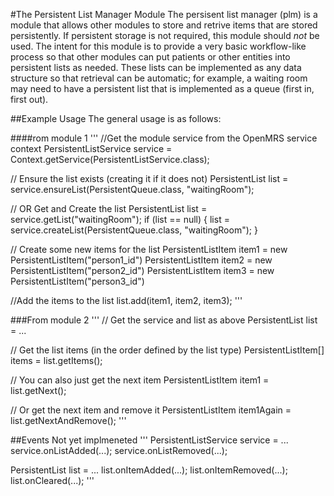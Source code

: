#The Persistent List Manager Module
The persisent list manager (plm) is a module that allows other modules to store and retrive items that are stored persistently.  If persistent storage is not required, this module should *not* be used.  The intent for this module is to provide a very basic workflow-like process so that other modules can put patients or other entities into persistent lists as needed.  These lists can be implemented as any data structure so that retrieval can be automatic; for example, a waiting room may need to have a persistent list that is implemented as a queue (first in, first out).

##Example Usage
The general usage is as follows:

####rom module 1
'''
//Get the module service from the OpenMRS service context
PersistentListService service = Context.getService(PersistentListService.class);

// Ensure the list exists (creating it if it does not)
PersistentList list = service.ensureList(PersistentQueue.class, "waitingRoom");

// OR Get and Create the list
PersistentList list = service.getList("waitingRoom");
if (list == null) {
	list = service.createList(PersistentQueue.class, "waitingRoom");
}

// Create some new items for the list
PersistentListItem item1 = new PersistentListItem("person1_id")
PersistentListItem item2 = new PersistentListItem("person2_id")
PersistentListItem item3 = new PersistentListItem("person3_id")

//Add the items to the list
list.add(item1, item2, item3);
'''

###From module 2
'''
// Get the service and list as above
PersistentList list = ...

// Get the list items (in the order defined by the list type)
PersistentListItem[] items = list.getItems();

// You can also just get the next item
PersistentListItem item1 = list.getNext();

// Or get the next item and remove it
PersistentListItem item1Again = list.getNextAndRemove();
'''

##Events
Not yet implmeneted
'''
PersistentListService service = ...
service.onListAdded(...);
service.onListRemoved(...);

PersistentList list = ...
list.onItemAdded(...);
list.onItemRemoved(...);
list.onCleared(...);
'''